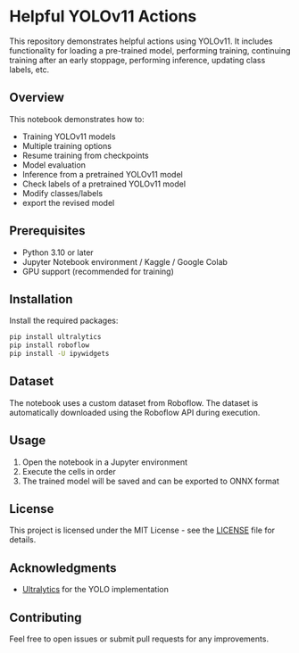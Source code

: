 # Helpful YOLOv11 Actions

This repository demonstrates helpful actions using YOLOv11. It includes functionality for loading a pre-trained model, performing training, continuing training after an early stoppage, performing inference, updating class labels, etc.

## Overview

This notebook demonstrates how to:
- Training YOLOv11 models
- Multiple training options
- Resume training from checkpoints
- Model evaluation
- Inference from a pretrained YOLOv11 model
- Check labels of a pretrained YOLOv11 model
- Modify classes/labels
- export the revised model

## Prerequisites

- Python 3.10 or later
- Jupyter Notebook environment / Kaggle / Google Colab
- GPU support (recommended for training)

## Installation

Install the required packages:

```bash
pip install ultralytics
pip install roboflow
pip install -U ipywidgets
```

## Dataset

The notebook uses a custom dataset from Roboflow. The dataset is automatically downloaded using the Roboflow API during execution.

## Usage

1. Open the notebook in a Jupyter environment
2. Execute the cells in order
3. The trained model will be saved and can be exported to ONNX format

## License

This project is licensed under the MIT License - see the [LICENSE](LICENSE) file for details.

## Acknowledgments

- [Ultralytics](https://github.com/ultralytics/ultralytics) for the YOLO implementation

## Contributing

Feel free to open issues or submit pull requests for any improvements.
